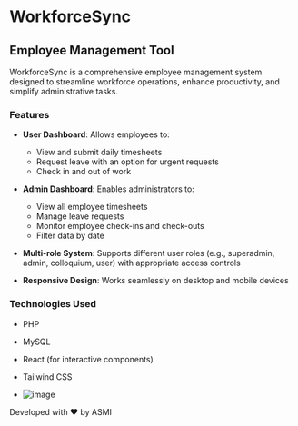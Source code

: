 # WorkforceSync

## Employee Management Tool

WorkforceSync is a comprehensive employee management system designed to streamline workforce operations, enhance productivity, and simplify administrative tasks.

### Features

- **User Dashboard**: Allows employees to:
  - View and submit daily timesheets
  - Request leave with an option for urgent requests
  - Check in and out of work

- **Admin Dashboard**: Enables administrators to:
  - View all employee timesheets
  - Manage leave requests
  - Monitor employee check-ins and check-outs
  - Filter data by date

- **Multi-role System**: Supports different user roles (e.g., superadmin, admin, colloquium, user) with appropriate access controls

- **Responsive Design**: Works seamlessly on desktop and mobile devices

### Technologies Used

- PHP
- MySQL
- React (for interactive components)
- Tailwind CSS

  
- ![image](https://github.com/user-attachments/assets/69dcff7a-5652-4475-9bed-3caa970daf64)


Developed with ❤️ by ASMI
